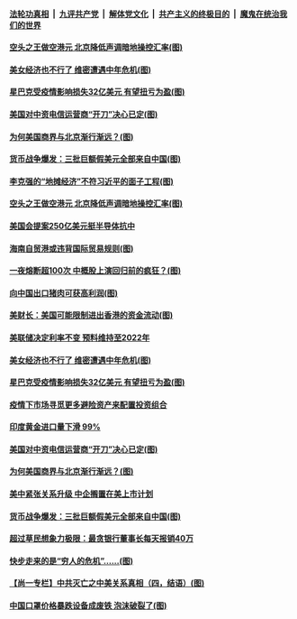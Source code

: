 

####  [法轮功真相](../../../../basic/blob/master/README.md?t=06121601) &nbsp;|&nbsp; [九评共产党](../../../../9ping.md/blob/master/README.md?t=06121601) &nbsp;|&nbsp; [解体党文化](../../../../jtdwh.md/blob/master/README.md?t=06121601)  &nbsp;|&nbsp; [共产主义的终极目的](../../../../gczydzjmd.md/blob/master/README.md?t=06121601) &nbsp;|&nbsp; [魔鬼在统治我们的世界](../../../../mgztzwmdsj.md/blob/master/README.md?t=06121601) 

#### [空头之王做空港元 北京降低声调暗地操控汇率(图)](../pages/p5/936245.md?t=06121601) 

#### [美女经济也不行了 维密遭遇中年危机(图)](../pages/p5/936208.md?t=06121601) 

#### [星巴克受疫情影响损失32亿美元 有望扭亏为盈(图)](../pages/p5/936216.md?t=06121601) 

#### [美国对中资电信运营商“开刀”决心已定(图)](../pages/p5/936205.md?t=06121601) 

#### [为何美国商界与北京渐行渐远？(图)](../pages/p5/936202.md?t=06121601) 

#### [货币战争爆发：三批巨额假美元全部来自中国(图)](../pages/p5/936166.md?t=06121601) 

#### [李克强的“地摊经济”不符习近平的面子工程(图)](../pages/p5/936272.md?t=06121601) 

#### [空头之王做空港元 北京降低声调暗地操控汇率(图)](../pages/p5/936245.md?t=06121601) 

#### [美国会提案250亿美元挺半导体抗中](../pages/p5/936271.md?t=06121601) 

#### [海南自贸港或违背国际贸易规则(图)](../pages/p5/936269.md?t=06121601) 

#### [一夜熔断超100次 中概股上演回归前的疯狂？(图)](../pages/p5/936267.md?t=06121601) 

#### [向中国出口猪肉可获高利润(图)](../pages/p5/936266.md?t=06121601) 

#### [美财长：美国可能限制进出香港的资金流动(图)](../pages/p5/936265.md?t=06121601) 

#### [美联储决定利率不变 预料维持至2022年](../pages/p5/936243.md?t=06121601) 

#### [美女经济也不行了 维密遭遇中年危机(图)](../pages/p5/936208.md?t=06121601) 

#### [星巴克受疫情影响损失32亿美元 有望扭亏为盈(图)](../pages/p5/936216.md?t=06121601) 

#### [疫情下市场寻觅更多避险资产来配置投资组合](../pages/p5/936211.md?t=06121601) 

#### [印度黄金进口量下滑 99%](../pages/p5/936209.md?t=06121601) 

#### [美国对中资电信运营商“开刀”决心已定(图)](../pages/p5/936205.md?t=06121601) 

#### [为何美国商界与北京渐行渐远？(图)](../pages/p5/936202.md?t=06121601) 

#### [美中紧张关系升级 中企搁置在美上市计划](../pages/p5/936198.md?t=06121601) 

#### [货币战争爆发：三批巨额假美元全部来自中国(图)](../pages/p5/936166.md?t=06121601) 

#### [超过草民想象力极限：最贪银行董事长每天报销40万](../pages/p5/936160.md?t=06121601) 

#### [快步走来的是“穷人的危机”……(图)](../pages/p5/936158.md?t=06121601) 

#### [【尚一专栏】中共灭亡之中美关系真相（四，结语）(图)](../pages/p5/936150.md?t=06121601) 

#### [中国口罩价格暴跌设备成废铁 泡沫破裂了(图)](../pages/p5/936142.md?t=06121601) 

